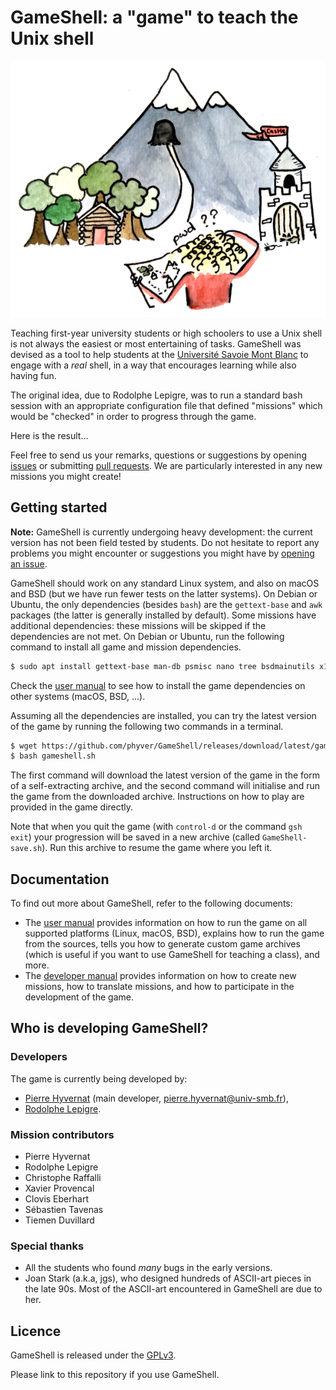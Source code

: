 GameShell: a "game" to teach the Unix shell
===========================================

![Illustration inspired by the game](art/illustration-small.png)

Teaching first-year university students or high schoolers to use a Unix shell
is not always the easiest or most entertaining of tasks. GameShell was devised
as a tool to help students at the
[Université Savoie Mont Blanc](https://univ-smb.fr) to engage with a *real*
shell, in a way that encourages learning while also having fun. 

The original idea, due to Rodolphe Lepigre, was to run a standard bash session
with an appropriate configuration file that defined "missions" which would be
"checked" in order to progress through the game.

Here is the result...

Feel free to send us your remarks, questions or suggestions by opening
[issues](https://github.com/phyver/GameShell/issues) or submitting
[pull requests](https://github.com/phyver/GameShell/pulls).
We are particularly interested in any new missions you might create!


Getting started
---------------

**Note:** GameShell is currently undergoing heavy development: the current
version has not been field tested by students. Do not hesitate to report any
problems you might encounter or suggestions you might have by
[opening an issue](https://github.com/phyver/GameShell/issues/new).

GameShell should work on any standard Linux system, and also on macOS and BSD
(but we have run fewer tests on the latter systems). On Debian or Ubuntu, the
only dependencies (besides `bash`) are the `gettext-base` and `awk` packages
(the latter is generally installed by default). Some missions have additional
dependencies: these missions will be skipped if the dependencies are not met.
On Debian or Ubuntu, run the following command to install all game and mission
dependencies.
```sh
$ sudo apt install gettext-base man-db psmisc nano tree bsdmainutils x11-apps gettext
```
Check the [user manual](doc/user_manual.md) to see how to install the game
dependencies on other systems (macOS, BSD, ...).

Assuming all the dependencies are installed, you can try the latest version of
the game by running the following two commands in a terminal.
```sh
$ wget https://github.com/phyver/GameShell/releases/download/latest/gameshell.sh
$ bash gameshell.sh
```
The first command will download the latest version of the game in the form of
a self-extracting archive, and the second command will initialise and run the
game from the downloaded archive. Instructions on how to play are provided in
the game directly.

Note that when you quit the game (with `control-d` or the command `gsh exit`)
your progression will be saved in a new archive (called `GameShell-save.sh`).
Run this archive to resume the game where you left it.


Documentation
-------------

To find out more about GameShell, refer to the following documents:
- The [user manual](doc/user_manual.md) provides information on how to run the
  game on all supported platforms (Linux, macOS, BSD), explains how to run the
  game from the sources, tells you how to generate custom game archives (which
  is useful if you want to use GameShell for teaching a class), and more.
- The [developer manual](doc/dev_manual.md) provides information on how to
  create new missions, how to translate missions, and how to participate
  in the development of the game.


Who is developing GameShell?
----------------------------

### Developers

The game is currently being developed by:
* [Pierre Hyvernat](http://www.lama.univ-smb.fr/~hyvernat) (main developer,
  [pierre.hyvernat@univ-smb.fr](mailto:pierre.hyvernat@univ-smb.fr)),
* [Rodolphe Lepigre](https://lepigre.fr).

### Mission contributors

* Pierre Hyvernat
* Rodolphe Lepigre
* Christophe Raffalli
* Xavier Provencal
* Clovis Eberhart
* Sébastien Tavenas
* Tiemen Duvillard

### Special thanks

* All the students who found *many* bugs in the early versions.
* Joan Stark (a.k.a, jgs), who designed hundreds of ASCII-art pieces in the
  late 90s. Most of the ASCII-art encountered in GameShell are due to her.


Licence
-------

GameShell is released under the [GPLv3](https://www.gnu.org/licenses/gpl-3.0.en.html).

Please link to this repository if you use GameShell.
